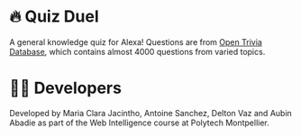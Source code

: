 # 🔥 Quiz Duel

A general knowledge quiz for Alexa! Questions are from [Open Trivia Database](https://opentdb.com/), which contains almost 4000 questions from varied topics. 

# 👩‍💻 Developers

Developed by Maria Clara Jacintho, Antoine Sanchez, Delton Vaz and Aubin Abadie as part of the Web Intelligence course at Polytech Montpellier. 
